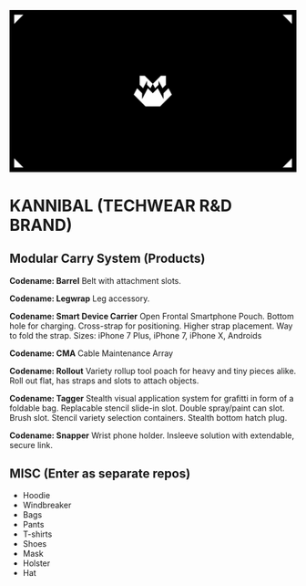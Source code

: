 ![](assets/kannibal-banner.png)

# KANNIBAL (TECHWEAR R&D BRAND)

## Modular Carry System (Products)

**Codename: Barrel** Belt with attachment slots.

**Codename: Legwrap** Leg accessory.

**Codename: Smart Device Carrier** Open Frontal Smartphone Pouch. Bottom hole for charging. Cross-strap for positioning. Higher strap placement. Way to fold the strap. Sizes: iPhone 7 Plus, iPhone 7, iPhone X, Androids

**Codename: CMA** Cable Maintenance Array

**Codename: Rollout** Variety rollup tool poach for heavy and tiny pieces alike. Roll out flat, has straps and slots to attach objects.

**Codename: Tagger** Stealth visual application system for grafitti in form of a foldable bag. Replacable stencil slide-in slot. Double spray/paint can slot. Brush slot. Stencil variety selection containers. Stealth bottom hatch plug.

**Codename: Snapper** Wrist phone holder. Insleeve solution with extendable, secure link.

## MISC (Enter as separate repos)

- Hoodie
- Windbreaker
- Bags
- Pants
- T-shirts
- Shoes
- Mask
- Holster
- Hat

